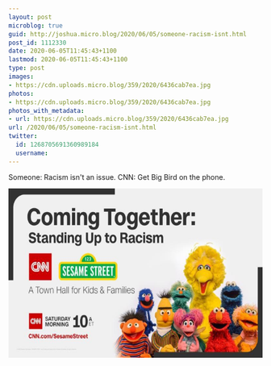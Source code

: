 ```yaml
---
layout: post
microblog: true
guid: http://joshua.micro.blog/2020/06/05/someone-racism-isnt.html
post_id: 1112330
date: 2020-06-05T11:45:43+1100
lastmod: 2020-06-05T11:45:43+1100
type: post
images:
- https://cdn.uploads.micro.blog/359/2020/6436cab7ea.jpg
photos:
- https://cdn.uploads.micro.blog/359/2020/6436cab7ea.jpg
photos_with_metadata:
- url: https://cdn.uploads.micro.blog/359/2020/6436cab7ea.jpg
url: /2020/06/05/someone-racism-isnt.html
twitter:
  id: 1268705691360989184
  username: 
---
```

Someone: Racism isn't an issue.
CNN: Get Big Bird on the phone.

<img src="uploads/2020/6436cab7ea.jpg" width="600" height="336" alt="" />
